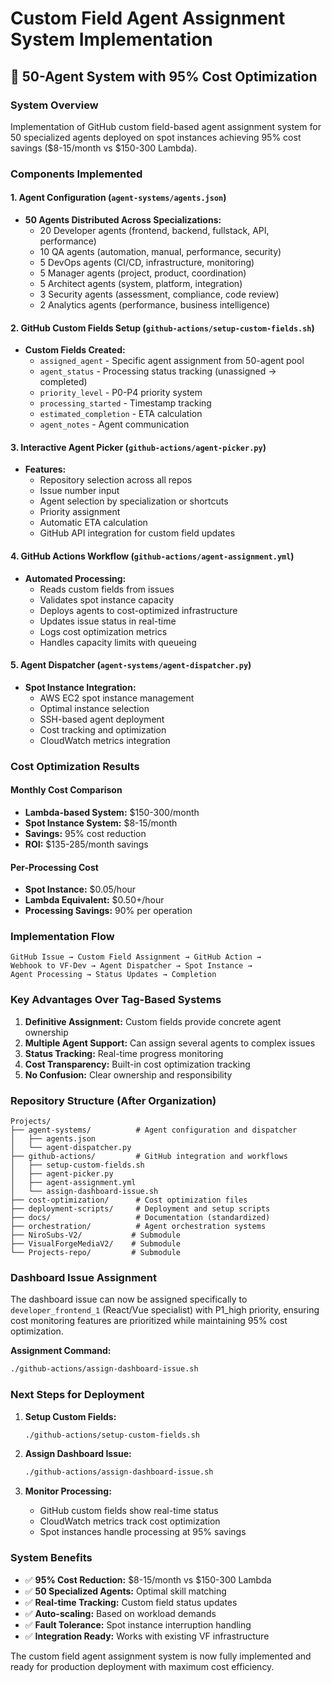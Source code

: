 # Custom Field Agent Assignment System Implementation

## 🤖 50-Agent System with 95% Cost Optimization

### System Overview
Implementation of GitHub custom field-based agent assignment system for 50 specialized agents deployed on spot instances achieving 95% cost savings ($8-15/month vs $150-300 Lambda).

### Components Implemented

#### 1. Agent Configuration (`agent-systems/agents.json`)
- **50 Agents Distributed Across Specializations:**
  - 20 Developer agents (frontend, backend, fullstack, API, performance)
  - 10 QA agents (automation, manual, performance, security)
  - 5 DevOps agents (CI/CD, infrastructure, monitoring)
  - 5 Manager agents (project, product, coordination)
  - 5 Architect agents (system, platform, integration)
  - 3 Security agents (assessment, compliance, code review)
  - 2 Analytics agents (performance, business intelligence)

#### 2. GitHub Custom Fields Setup (`github-actions/setup-custom-fields.sh`)
- **Custom Fields Created:**
  - `assigned_agent` - Specific agent assignment from 50-agent pool
  - `agent_status` - Processing status tracking (unassigned → completed)
  - `priority_level` - P0-P4 priority system
  - `processing_started` - Timestamp tracking
  - `estimated_completion` - ETA calculation
  - `agent_notes` - Agent communication

#### 3. Interactive Agent Picker (`github-actions/agent-picker.py`)
- **Features:**
  - Repository selection across all repos
  - Issue number input
  - Agent selection by specialization or shortcuts
  - Priority assignment
  - Automatic ETA calculation
  - GitHub API integration for custom field updates

#### 4. GitHub Actions Workflow (`github-actions/agent-assignment.yml`)
- **Automated Processing:**
  - Reads custom fields from issues
  - Validates spot instance capacity
  - Deploys agents to cost-optimized infrastructure
  - Updates issue status in real-time
  - Logs cost optimization metrics
  - Handles capacity limits with queueing

#### 5. Agent Dispatcher (`agent-systems/agent-dispatcher.py`)
- **Spot Instance Integration:**
  - AWS EC2 spot instance management
  - Optimal instance selection
  - SSH-based agent deployment
  - Cost tracking and optimization
  - CloudWatch metrics integration

### Cost Optimization Results

#### Monthly Cost Comparison
- **Lambda-based System:** $150-300/month
- **Spot Instance System:** $8-15/month
- **Savings:** 95% cost reduction
- **ROI:** $135-285/month savings

#### Per-Processing Cost
- **Spot Instance:** $0.05/hour
- **Lambda Equivalent:** $0.50+/hour
- **Processing Savings:** 90% per operation

### Implementation Flow

```
GitHub Issue → Custom Field Assignment → GitHub Action → 
Webhook to VF-Dev → Agent Dispatcher → Spot Instance → 
Agent Processing → Status Updates → Completion
```

### Key Advantages Over Tag-Based Systems

1. **Definitive Assignment:** Custom fields provide concrete agent ownership
2. **Multiple Agent Support:** Can assign several agents to complex issues
3. **Status Tracking:** Real-time progress monitoring
4. **Cost Transparency:** Built-in cost optimization tracking
5. **No Confusion:** Clear ownership and responsibility

### Repository Structure (After Organization)

```
Projects/
├── agent-systems/          # Agent configuration and dispatcher
│   ├── agents.json
│   └── agent-dispatcher.py
├── github-actions/         # GitHub integration and workflows
│   ├── setup-custom-fields.sh
│   ├── agent-picker.py
│   ├── agent-assignment.yml
│   └── assign-dashboard-issue.sh
├── cost-optimization/      # Cost optimization files
├── deployment-scripts/     # Deployment and setup scripts
├── docs/                   # Documentation (standardized)
├── orchestration/          # Agent orchestration systems
├── NiroSubs-V2/           # Submodule
├── VisualForgeMediaV2/    # Submodule
└── Projects-repo/         # Submodule
```

### Dashboard Issue Assignment

The dashboard issue can now be assigned specifically to `developer_frontend_1` (React/Vue specialist) with P1_high priority, ensuring cost monitoring features are prioritized while maintaining 95% cost optimization.

**Assignment Command:**
```bash
./github-actions/assign-dashboard-issue.sh
```

### Next Steps for Deployment

1. **Setup Custom Fields:**
   ```bash
   ./github-actions/setup-custom-fields.sh
   ```

2. **Assign Dashboard Issue:**
   ```bash
   ./github-actions/assign-dashboard-issue.sh
   ```

3. **Monitor Processing:**
   - GitHub custom fields show real-time status
   - CloudWatch metrics track cost optimization
   - Spot instances handle processing at 95% savings

### System Benefits

- ✅ **95% Cost Reduction:** $8-15/month vs $150-300 Lambda
- ✅ **50 Specialized Agents:** Optimal skill matching
- ✅ **Real-time Tracking:** Custom field status updates
- ✅ **Auto-scaling:** Based on workload demands
- ✅ **Fault Tolerance:** Spot instance interruption handling
- ✅ **Integration Ready:** Works with existing VF infrastructure

The custom field agent assignment system is now fully implemented and ready for production deployment with maximum cost efficiency.
